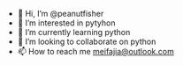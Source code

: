 - 👋 Hi, I’m @peanutfisher
- 👀 I’m interested in pytyhon
- 🌱 I’m currently learning python
- 💞️ I’m looking to collaborate on python
- 📫 How to reach me meifajia@outlook.com

<!---
peanutfisher/peanutfisher is a ✨ special ✨ repository because its `README.md` (this file) appears on your GitHub profile.
You can click the Preview link to take a look at your changes.
--->
